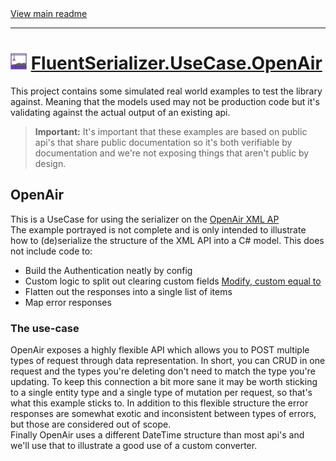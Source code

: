 [//]: # (Header)

<a href="https://github.com/Marvin-Brouwer/FluentSerializer#readme">
	View main readme
</a><hr/>
<h1>
	<img alt="icon" width="26" height="26"
		src="https://github.com/Marvin-Brouwer/FluentSerializer/raw/main/docs/logo/Logo.default.optimized.svg" />
	<a href="https://github.com/Marvin-Brouwer/FluentSerializer/blob/main/src/FluentSerializer.UseCase.OpenAir#readme">
		FluentSerializer.UseCase.OpenAir
	</a>
</h1>

[//]: # (Body)

This project contains some simulated real world examples to test the library against.
Meaning that the models used may not be production code but it's validating against the actual output of an existing api.

> **Important:** It's important that these examples are based on public api's that share public documentation so it's both verifiable by documentation
> and we're not exposing things that aren't public by design.

## OpenAir

This is a UseCase for using the serializer on the [OpenAir XML AP](https://www.openair.com/download/OpenAirXMLAPIGuide.pdf)  
The example portrayed is not complete and is only intended to illustrate how to (de)serialize the structure of the XML API into a C# model.
This does not include code to:

- Build the Authentication neatly by config
- Custom logic to split out clearing custom fields [Modify, custom equal to](https://www.openair.com/download/OpenAirXMLAPIGuide.pdf#page=56)
- Flatten out the responses into a single list of items
- Map error responses

### The use-case

OpenAir exposes a highly flexible API which allows you to POST multiple types of request through data representation.
In short, you can CRUD in one request and the types you're deleting don't need to match the type you're updating.
To keep this connection a bit more sane it may be worth sticking to a single entity type and a single type of mutation per request,
so that's what this example sticks to.
In addition to this flexible structure the error responses are somewhat exotic and inconsistent between types of errors, but those are considered out of scope.  
Finally OpenAir uses a different DateTime structure than most api's and we'll use that to illustrate a good use of a custom converter.
